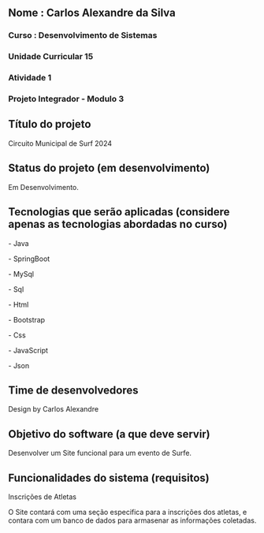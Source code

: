 <h2>Nome : Carlos Alexandre da Silva</h2>
<h3>Curso : Desenvolvimento de Sistemas</h3>
<h3>Unidade Curricular 15 </h3>
<h3>	Atividade 1</h3>

<h3>Projeto Integrador - Modulo 3</h3>

<h2>Título do projeto</h2>
<p> Circuito Municipal de Surf 2024 </p>

<h2>Status do projeto (em desenvolvimento)</h2>
<p> Em Desenvolvimento. </p>

<h2>Tecnologias que serão aplicadas (considere apenas as tecnologias abordadas no curso)</h2>

<p>- Java</p>
<p>- SpringBoot</p>
<p>- MySql</p>
<p>- Sql</p>
<p>- Html</p>
<p>- Bootstrap</p>
<p>- Css</p>
<p>- JavaScript</p>
<p>- Json</p>

<h2>Time de desenvolvedores</h2>
<p>Design by Carlos Alexandre</p>

<h2>Objetivo do software (a que deve servir)</h2>
<p> Desenvolver um Site funcional para um evento de Surfe. </p>

<h2>Funcionalidades do sistema (requisitos)</h2>
<p> Inscrições de Atletas </p>
<p> O Site contará com uma seção especifica para a inscrições dos atletas, e contara com um banco de dados para armasenar as informações coletadas. </p>


 

